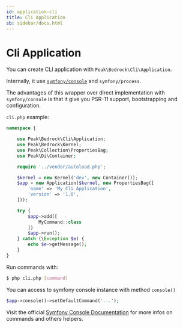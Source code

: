 ```yaml
---
id: application-cli
title: Cli Application
sb: sidebar/docs.html
---
```


# Cli Application

You can create CLI application with ``Peak\Bedrock\Cli\Application``. 

Internally, it use [``symfony/console``](https://symfony.com/doc/current/components/console.html) and ``symfony/process``. 

The advantages of this wrapper over direct implementation with ``symfony/console`` is that it give you PSR-11 support, bootstrapping and configuration.

``cli.php`` example: 
```php
namespace {

    use Peak\Bedrock\Cli\Application;
    use Peak\Bedrock\Kernel;
    use Peak\Collection\PropertiesBag;
    use Peak\Di\Container;

    require '../vendor/autoload.php';

    $kernel = new Kernel('dev', new Container());
    $app = new Application($kernel, new PropertiesBag([
        'name' => 'My Cli Application',
        'version' => '1.0',
    ]));

    try {
        $app->add([
            MyCommand::class
        ])
        $app->run();
    } catch (\Exception $e) {
        echo $e->getMessage();
    }
}
```

Run commands with:
```bash
$ php cli.php [command]
```

You can access to symfony console instance with method ``console()``

```php
$app->console()->setDefaultCommand('...');
```

Visit the official [Symfony Console Documentation](https://symfony.com/doc/current/components/console.html) for more infos on commands and others helpers.